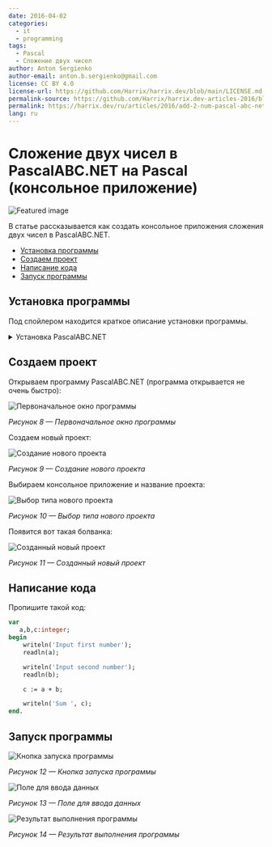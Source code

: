 ```yaml
---
date: 2016-04-02
categories:
  - it
  - programming
tags:
  - Pascal
  - Сложение двух чисел
author: Anton Sergienko
author-email: anton.b.sergienko@gmail.com
license: CC BY 4.0
license-url: https://github.com/Harrix/harrix.dev/blob/main/LICENSE.md
permalink-source: https://github.com/Harrix/harrix.dev-articles-2016/blob/main/add-2-num-pascal-abc-net/add-2-num-pascal-abc-net.md
permalink: https://harrix.dev/ru/articles/2016/add-2-num-pascal-abc-net/
lang: ru
---
```


# Сложение двух чисел в PascalABC.NET на Pascal (консольное приложение)

![Featured image](featured-image.svg)

В статье рассказывается как создать консольное приложения сложения двух чисел в PascalABC.NET.

- [Установка программы](#установка-программы)
- [Создаем проект](#создаем-проект)
- [Написание кода](#написание-кода)
- [Запуск программы](#запуск-программы)

## Установка программы

Под спойлером находится краткое описание установки программы.

<details>
<summary>Установка PascalABC.NET</summary>

Скачиваем программу на сайте <http://pascalabc.net/>:

![Скачивание установщика](img/install_01.png)

_Рисунок 1 — Скачивание установщика_

![Выбор установщика](img/install_02.png)

_Рисунок 2 — Выбор установщика_

И устанавливаем:

![Выбор устанавливаемых компонентов](img/install_03.png)

_Рисунок 3 — Выбор устанавливаемых компонентов_

![Выбор папки для программы](img/install_04.png)

_Рисунок 4 — Выбор папки для программы_

![Выбор рабочей папки](img/install_05.png)

_Рисунок 5 — Выбор рабочей папки_

![Процесс установки](img/install_06.png)

_Рисунок 6 — Процесс установки_

![Завершение установки](img/install_07.png)

_Рисунок 7 — Завершение установки_

</details>

## Создаем проект

Открываем программу PascalABC.NET (программа открывается не очень быстро):

![Первоначальное окно программы](img/app.png)

_Рисунок 8 — Первоначальное окно программы_

Создаем новый проект:

![Создание нового проекта](img/new-project_01.png)

_Рисунок 9 — Создание нового проекта_

Выбираем консольное приложение и название проекта:

![Выбор типа нового проекта](img/new-project_02.png)

_Рисунок 10 — Выбор типа нового проекта_

Появится вот такая болванка:

![Созданный новый проект](img/new-project_03.png)

_Рисунок 11 — Созданный новый проект_

## Написание кода

Пропишите такой код:

```pascal
var
   a,b,c:integer;
begin
    writeln('Input first number');
    readln(a);

    writeln('Input second number');
    readln(b);

    c := a + b;

    writeln('Sum ', c);
end.
```

## Запуск программы

![Кнопка запуска программы](img/run_01.png)

_Рисунок 12 — Кнопка запуска программы_

![Поле для ввода данных](img/run_02.png)

_Рисунок 13 — Поле для ввода данных_

![Результат выполнения программы](img/run_03.png)

_Рисунок 14 — Результат выполнения программы_
